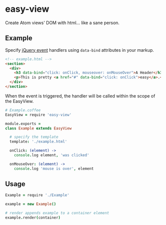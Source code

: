 # easy-view

Create Atom views' DOM with html... like a sane person.

## Example

Specify [jQuery event](http://api.jquery.com/category/events/) handlers using `data-bind` attributes in your markup.

```html
<!-- example.html -->
<section>
  <div>
    <h3 data-bind="click: onClick, mouseover: onMouseOver">A Header</h3>
    <p>This is pretty <a href="#" data-bind="click: onClick">easy</a>.</p>
  </div>
</section>

```

When the event is triggered, the handler will be called within the scope of the EasyView.

```coffee
# Example.coffee
EasyView = require 'easy-view'

module.exports =
class Example extends EasyView

  # specify the template
  template: './example.html'

  onClick: (element) ->
    console.log element, 'was clicked'

  onMouseOver: (element) ->
    console.log 'mouse is over', element
```

## Usage

```coffee
Example = require './Example'

example = new Example()

# render appends example to a container element
example.render(container)
```

